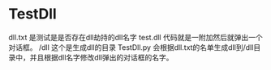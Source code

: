 # TestDll

dll.txt 是测试是是否存在dll劫持的dll名字 test.dll 代码就是一附加然后就弹出一个对话框。 /dll      这个是生成dll的目录 TestDll.py 会根据dll.txt的名单生成dll到/dll目录中，并且根据dll名字修改dll弹出的对话框的名字。
